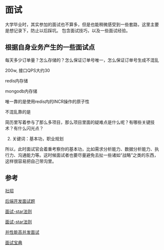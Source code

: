 # 面试
大学毕业时，其实参加的面试也不算多，但是也能稍微感受到一些套路，这里主要是想记录下，防止以后踩坑。
包含面试技巧，以及一些面试经验。

## 根据自身业务产生的一些面试点
每天多少订单量？怎么存储的？怎么保证订单号唯一，怎么保证订单号生成不混乱

200w, 接口QPS大约30

redis内存储

mongodb内存储

唯一靠的是使用redis内的INCR操作的原子性

不混乱靠的是

简历里写着参与了那么多项目，那么项目里面的疑难点是什么呢？有哪些关键技术？有什么闪光点？


2. 关键词：基本功，职业规划

所以，此时面试官会着重考察你的基本功，比如需求分析能力、数据分析能力、执行力、沟通能力等。这时候面试者也要尽量避免去扯一些诸如“战略”之类的东西，这样很容易把自己带沟里。

## 参考
[社招](https://github.com/aylei/interview)

[后端开发面试题](https://github.com/monklof/Back-End-Developer-Interview-Questions)

[面试-star法则](https://zhuanlan.zhihu.com/p/26558343)

[面试-star法则](http://www.jinwenhr.com/article/index.php?c=show&id=58)

[并性能高并发面试](https://www.cnblogs.com/heartstage/p/3415584.html)

[面试宝典](https://www.sohu.com/a/529243918_114819)